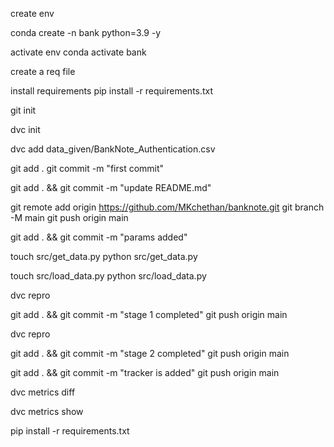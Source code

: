 create env

conda create -n bank python=3.9 -y

activate env
conda activate bank

create a req file


install requirements
pip install -r requirements.txt

git init

dvc init

dvc add data_given/BankNote_Authentication.csv

git add .
git commit -m "first commit"


git add . && git commit -m "update README.md"

git remote add origin https://github.com/MKchethan/banknote.git
git branch -M main
git push origin main


git add . && git commit -m "params added"


touch src/get_data.py
python src/get_data.py


touch src/load_data.py
python src/load_data.py

dvc repro 

git add . && git commit -m "stage 1 completed"
git push origin main

dvc repro

git add . && git commit -m "stage 2 completed"
git push origin main


git add . && git commit -m "tracker is added"
git push origin main

dvc metrics diff

dvc metrics show

pip install -r requirements.txt